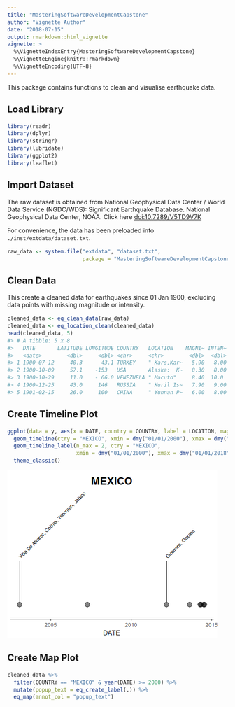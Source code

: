 ```yaml
---
title: "MasteringSoftwareDevelopmentCapstone"
author: "Vignette Author"
date: "2018-07-15"
output: rmarkdown::html_vignette
vignette: >
  %\VignetteIndexEntry{MasteringSoftwareDevelopmentCapstone}
  %\VignetteEngine{knitr::rmarkdown}
  %\VignetteEncoding{UTF-8}
---
```




This package contains functions to clean and visualise earthquake data.

## Load Library

```r
library(readr)
library(dplyr)
library(stringr)
library(lubridate)
library(ggplot2)
library(leaflet)
```

## Import Dataset
The raw dataset is obtained from National Geophysical Data Center / World Data Service (NGDC/WDS): Significant Earthquake Database. National Geophysical Data Center, NOAA. Click here [doi:10.7289/V5TD9V7K](http://dx.doi.org/10.7289/V5TD9V7K)

For convenience, the data has been preloaded into `./inst/extdata/dataset.txt`.


```r
raw_data <- system.file("extdata", "dataset.txt", 
                        package = "MasteringSoftwareDevelopmentCapstone")
```

## Clean Data
This create a cleaned data for earthquakes since 01 Jan 1900, excluding data points with missing magnitude or intensity.

```r
cleaned_data <- eq_clean_data(raw_data)
cleaned_data <- eq_location_clean(cleaned_data)
head(cleaned_data, 5)
#> # A tibble: 5 x 8
#>   DATE       LATITUDE LONGITUDE COUNTRY   LOCATION    MAGNI~ INTEN~ DEATH~
#>   <date>        <dbl>     <dbl> <chr>     <chr>        <dbl>  <dbl>  <dbl>
#> 1 1900-07-12     40.3      43.1 TURKEY    " Kars,Kar~   5.90   8.00    0  
#> 2 1900-10-09     57.1    -153   USA       Alaska:  K~   8.30   8.00    0  
#> 3 1900-10-29     11.0    - 66.0 VENEZUELA " Macuto"     8.40  10.0    25.0
#> 4 1900-12-25     43.0     146   RUSSIA    " Kuril Is~   7.90   9.00    0  
#> 5 1901-02-15     26.0     100   CHINA     " Yunnan P~   6.00   8.00    0
```

## Create Timeline Plot

```r
ggplot(data = y, aes(x = DATE, country = COUNTRY, label = LOCATION, magnitude = MAGNITUDE)) +
  geom_timeline(ctry = "MEXICO", xmin = dmy("01/01/2000"), xmax = dmy("01/01/2018")) +
  geom_timeline_label(n_max = 2, ctry = "MEXICO", 
                      xmin = dmy("01/01/2000"), xmax = dmy("01/01/2018")) +
  theme_classic()
```

![](MasteringSoftwareDevelopmentCapstone_files/figure-html/unnamed-chunk-4-1.png)<!-- -->

## Create Map Plot

```r
cleaned_data %>% 
  filter(COUNTRY == "MEXICO" & year(DATE) >= 2000) %>% 
  mutate(popup_text = eq_create_label(.)) %>% 
  eq_map(annot_col = "popup_text")
```

<!--html_preserve--><div id="htmlwidget-5c06c78c69cedb5aecfb" style="width:480px;height:384px;" class="leaflet html-widget"></div>
<script type="application/json" data-for="htmlwidget-5c06c78c69cedb5aecfb">{"x":{"options":{"crs":{"crsClass":"L.CRS.EPSG3857","code":null,"proj4def":null,"projectedBounds":null,"options":{}}},"calls":[{"method":"addProviderTiles","args":["OpenStreetMap",null,null,{"errorTileUrl":"","noWrap":false,"zIndex":null,"unloadInvisibleTiles":null,"updateWhenIdle":null,"detectRetina":false,"reuseTiles":false}]},{"method":"addTiles","args":["//{s}.tile.openstreetmap.org/{z}/{x}/{y}.png",null,null,{"minZoom":0,"maxZoom":18,"maxNativeZoom":null,"tileSize":256,"subdomains":"abc","errorTileUrl":"","tms":false,"continuousWorld":false,"noWrap":false,"zoomOffset":0,"zoomReverse":false,"opacity":1,"zIndex":null,"unloadInvisibleTiles":null,"updateWhenIdle":null,"detectRetina":false,"reuseTiles":false,"attribution":"&copy; <a href=\"http://openstreetmap.org\">OpenStreetMap<\/a> contributors, <a href=\"http://creativecommons.org/licenses/by-sa/2.0/\">CC-BY-SA<\/a>"}]},{"method":"addCircleMarkers","args":[[18.77,17.302,16.493,16.878,17.397,17.235,14.728,17.682],[-104.104,-100.198,-98.231,-99.498,-100.972,-100.746,-92.578,-95.653],[7.5,6,7.4,6.2,7.2,6.4,6.9,6.3],null,null,{"lineCap":null,"lineJoin":null,"clickable":true,"pointerEvents":null,"className":"","stroke":true,"color":"#03F","weight":2,"opacity":0.5,"fill":true,"fillColor":"#03F","fillOpacity":0.2,"dashArray":null},null,null,["<b>Location: <\/b> Villa De Alvarez, Colima, Tecoman, Jalisco<br><b>Magnitude: <\/b>7.5<br><b>Total Deaths: <\/b>29<br>","<b>Location: <\/b> Guerrero, Atoyac<br><b>Magnitude: <\/b>6<br><b>Total Deaths: <\/b>0<br>","<b>Location: <\/b> Guerrero, Oaxaca<br><b>Magnitude: <\/b>7.4<br><b>Total Deaths: <\/b>2<br>","<b>Location: <\/b> San Marcos, Acapulco<br><b>Magnitude: <\/b>6.2<br><b>Total Deaths: <\/b>0<br>","<b>Location: <\/b> Guerrero; Mexico City<br><b>Magnitude: <\/b>7.2<br><b>Total Deaths: <\/b>0<br>","<b>Location: <\/b> Tecpan<br><b>Magnitude: <\/b>6.4<br><b>Total Deaths: <\/b>0<br>","<b>Location: <\/b>Mexico; Guatemala:  San Marcos<br><b>Magnitude: <\/b>6.9<br><b>Total Deaths: <\/b>3<br>","<b>Location: <\/b> Oaxaca<br><b>Magnitude: <\/b>6.3<br><b>Total Deaths: <\/b>1<br>"],null,null,null,null]}],"limits":{"lat":[14.728,18.77],"lng":[-104.104,-92.578]}},"evals":[],"jsHooks":[]}</script><!--/html_preserve-->
